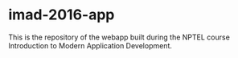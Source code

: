 # imad-2016-app
This is the repository of the webapp built during the NPTEL course Introduction to Modern Application Development.
